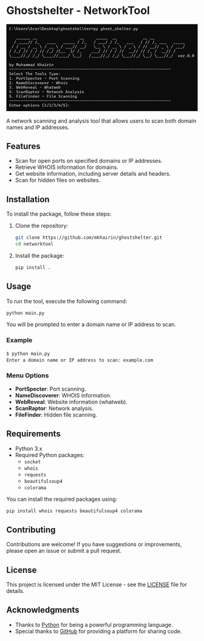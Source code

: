 # Ghostshelter - NetworkTool
![Cover](images/cover.png)

A network scanning and analysis tool that allows users to scan both domain names and IP addresses.

## Features

- Scan for open ports on specified domains or IP addresses.
- Retrieve WHOIS information for domains.
- Get website information, including server details and headers.
- Scan for hidden files on websites.

## Installation

To install the package, follow these steps:

1. Clone the repository:
   ```bash
   git clone https://github.com/mkhairin/ghostshelter.git
   cd networktool
   ```

2. Install the package:
   ```bash
   pip install .
   ```

## Usage

To run the tool, execute the following command:

```bash
python main.py
```

You will be prompted to enter a domain name or IP address to scan.

### Example

```bash
$ python main.py
Enter a domain name or IP address to scan: example.com
```

### Menu Options

- **PortSpecter**: Port scanning.
- **NameDiscoverer**: WHOIS information.
- **WebReveal**: Website information (whatweb).
- **ScanRaptor**: Network analysis.
- **FileFinder**: Hidden file scanning.

## Requirements

- Python 3.x
- Required Python packages:
  - `socket`
  - `whois`
  - `requests`
  - `beautifulsoup4`
  - `colorama`

You can install the required packages using:
```bash
pip install whois requests beautifulsoup4 colorama
```

## Contributing

Contributions are welcome! If you have suggestions or improvements, please open an issue or submit a pull request.

## License

This project is licensed under the MIT License - see the [LICENSE](LICENSE) file for details.

## Acknowledgments

- Thanks to [Python](https://www.python.org/) for being a powerful programming language.
- Special thanks to [GitHub](https://github.com/) for providing a platform for sharing code.
